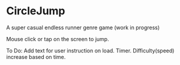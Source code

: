 # CircleJump
A super casual endless runner genre game (work in progress) 

Mouse click or tap on the screen to jump. 

To Do: 
Add text for user instruction on load.
Timer.
Difficulty(speed) increase based on time.
